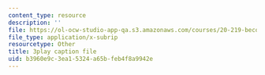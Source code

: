 ```yaml
---
content_type: resource
description: ''
file: https://ol-ocw-studio-app-qa.s3.amazonaws.com/courses/20-219-becoming-the-next-bill-nye-writing-and-hosting-the-educational-show-january-iap-2015/b3960e9c3ea15324a65bfeb4f8a9942e_VBgVRviSKek.vtt
file_type: application/x-subrip
resourcetype: Other
title: 3play caption file
uid: b3960e9c-3ea1-5324-a65b-feb4f8a9942e
---
```

